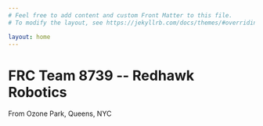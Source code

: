 ```yaml
---
# Feel free to add content and custom Front Matter to this file.
# To modify the layout, see https://jekyllrb.com/docs/themes/#overriding-theme-defaults

layout: home
---
```

# FRC Team 8739 -- Redhawk Robotics

From Ozone Park, Queens, NYC

